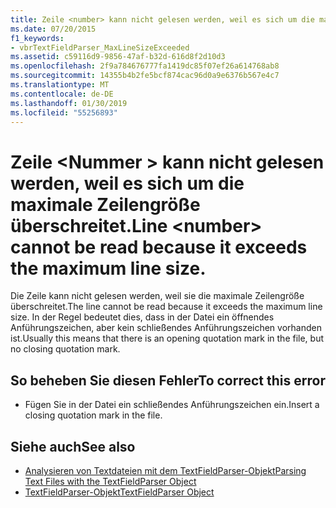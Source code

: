 ```yaml
---
title: Zeile <number> kann nicht gelesen werden, weil es sich um die maximale Zeilengröße überschreitet.
ms.date: 07/20/2015
f1_keywords:
- vbrTextFieldParser_MaxLineSizeExceeded
ms.assetid: c59116d9-9856-47af-b32d-616d8f2d10d3
ms.openlocfilehash: 2f9a784676777fa1419dc85f07ef26a614768ab8
ms.sourcegitcommit: 14355b4b2fe5bcf874cac96d0a9e6376b567e4c7
ms.translationtype: MT
ms.contentlocale: de-DE
ms.lasthandoff: 01/30/2019
ms.locfileid: "55256893"
---
```

# <a name="line-number-cannot-be-read-because-it-exceeds-the-maximum-line-size"></a><span data-ttu-id="0476c-102">Zeile \<Nummer > kann nicht gelesen werden, weil es sich um die maximale Zeilengröße überschreitet.</span><span class="sxs-lookup"><span data-stu-id="0476c-102">Line \<number> cannot be read because it exceeds the maximum line size.</span></span>
<span data-ttu-id="0476c-103">Die Zeile kann nicht gelesen werden, weil sie die maximale Zeilengröße überschreitet.</span><span class="sxs-lookup"><span data-stu-id="0476c-103">The line cannot be read because it exceeds the maximum line size.</span></span> <span data-ttu-id="0476c-104">In der Regel bedeutet dies, dass in der Datei ein öffnendes Anführungszeichen, aber kein schließendes Anführungszeichen vorhanden ist.</span><span class="sxs-lookup"><span data-stu-id="0476c-104">Usually this means that there is an opening quotation mark in the file, but no closing quotation mark.</span></span>  
  
## <a name="to-correct-this-error"></a><span data-ttu-id="0476c-105">So beheben Sie diesen Fehler</span><span class="sxs-lookup"><span data-stu-id="0476c-105">To correct this error</span></span>  
  
-   <span data-ttu-id="0476c-106">Fügen Sie in der Datei ein schließendes Anführungszeichen ein.</span><span class="sxs-lookup"><span data-stu-id="0476c-106">Insert a closing quotation mark in the file.</span></span>  
  
## <a name="see-also"></a><span data-ttu-id="0476c-107">Siehe auch</span><span class="sxs-lookup"><span data-stu-id="0476c-107">See also</span></span>
- [<span data-ttu-id="0476c-108">Analysieren von Textdateien mit dem TextFieldParser-Objekt</span><span class="sxs-lookup"><span data-stu-id="0476c-108">Parsing Text Files with the TextFieldParser Object</span></span>](../../visual-basic/developing-apps/programming/drives-directories-files/parsing-text-files-with-the-textfieldparser-object.md)
- [<span data-ttu-id="0476c-109">TextFieldParser-Objekt</span><span class="sxs-lookup"><span data-stu-id="0476c-109">TextFieldParser Object</span></span>](../../visual-basic/language-reference/objects/textfieldparser-object.md)
